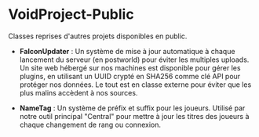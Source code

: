 # VoidProject-Public

Classes reprises d'autres projets disponibles en public.

- **FalconUpdater** : Un système de mise à jour automatique à chaque lancement du serveur (en postworld) pour éviter les multiples uploads. Un site web hébergé sur nos machines est disponible pour gérer les plugins, en utilisant un UUID crypté en SHA256 comme clé API pour protéger nos données. Le tout est en classe externe pour éviter que les plus malins accèdent à nos sources.

- **NameTag** : Un système de préfix et suffix pour les joueurs. Utilisé par notre outil principal "Central" pour mettre à jour les titres des joueurs à chaque changement de rang ou connexion.
